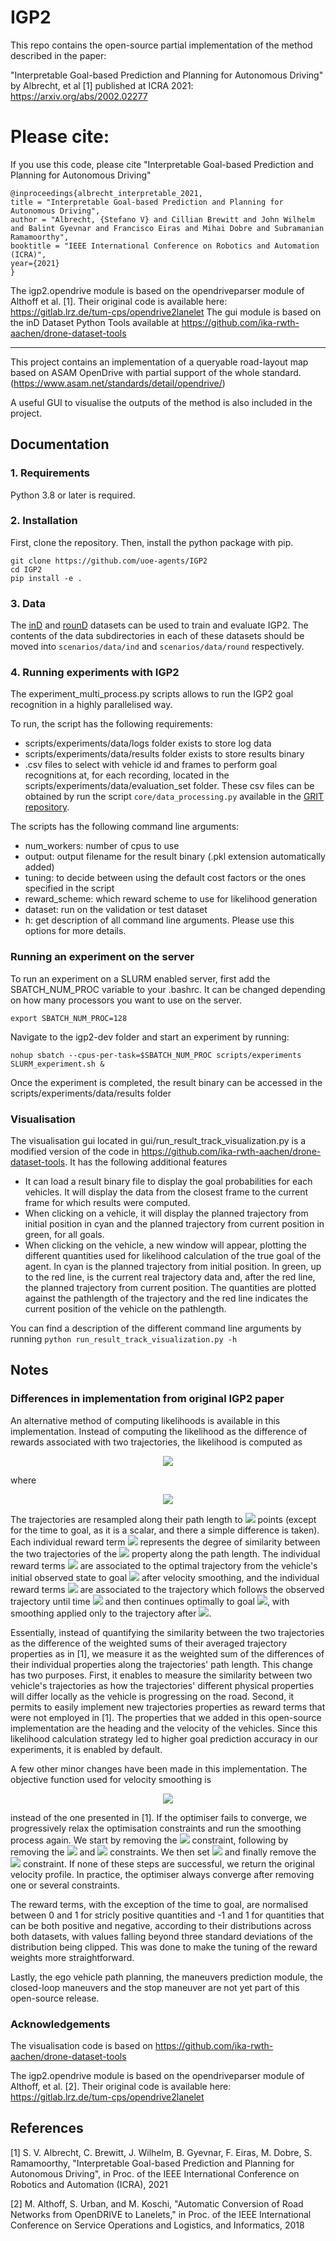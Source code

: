 # IGP2

This repo contains the open-source partial implementation of the method described 
in the paper:

"Interpretable Goal-based Prediction and Planning for Autonomous Driving"
by Albrecht, et al [1] published at ICRA 2021: https://arxiv.org/abs/2002.02277

# Please cite:
If you use this code, please cite
"Interpretable Goal-based Prediction and Planning for Autonomous Driving"
```
@inproceedings{albrecht_interpretable_2021,
title = "Interpretable Goal-based Prediction and Planning for Autonomous Driving",
author = "Albrecht, {Stefano V} and Cillian Brewitt and John Wilhelm and Balint Gyevnar and Francisco Eiras and Mihai Dobre and Subramanian Ramamoorthy",
booktitle = "IEEE International Conference on Robotics and Automation (ICRA)",
year={2021}
}
```

The igp2.opendrive module is based on the opendriveparser module of Althoff et al. [1]. Their original code is available here: https://gitlab.lrz.de/tum-cps/opendrive2lanelet
The gui module is based on the inD Dataset Python Tools available at https://github.com/ika-rwth-aachen/drone-dataset-tools

<hr />

This project contains an implementation of a queryable road-layout 
map based on ASAM OpenDrive with partial support of the whole standard. 
(https://www.asam.net/standards/detail/opendrive/) 

A useful GUI to visualise the outputs of the method is also included in the project.

## Documentation

### 1. Requirements
Python 3.8 or later is required.

### 2. Installation
First, clone the repository. Then, install the python package with pip.

```
git clone https://github.com/uoe-agents/IGP2
cd IGP2
pip install -e .
```

### 3. Data

The [inD](https://www.ind-dataset.com/) and [rounD](https://www.round-dataset.com/) datasets can be used to train and evaluate IGP2.
The contents of the data subdirectories in each of these datasets should be moved into `scenarios/data/ind` and `scenarios/data/round` respectively.

### 4. Running experiments with IGP2

The experiment_multi_process.py scripts allows to run the IGP2 goal recognition in a highly parallelised way.

To run, the script has the following requirements:
- scripts/experiments/data/logs folder exists to store log data
- scripts/experiments/data/results folder exists to store results binary
- .csv files to select with vehicle id and frames to perform goal recognitions at, for each recording, located in the scripts/experiments/data/evaluation_set folder. These csv files can be obtained by run the script `core/data_processing.py` available in the [GRIT repository](https://github.com/uoe-agents/GRIT).

The scripts has the following command line arguments:
- num_workers: number of cpus to use
- output: output filename for the result binary (.pkl extension automatically added)
- tuning: to decide between using the default cost factors or the ones specified in the script
- reward_scheme: which reward scheme to use for likelihood generation
- dataset: run on the validation or test dataset
- h: get description of all command line arguments. Please use this options for more details.

### Running an experiment on the server
To run an experiment on a SLURM enabled server, first add the SBATCH_NUM_PROC variable to your .bashrc. It can be changed depending on how many processors you want to use on the server.

`export SBATCH_NUM_PROC=128`

Navigate to the igp2-dev folder and start an experiment by running:

`nohup sbatch --cpus-per-task=$SBATCH_NUM_PROC scripts/experiments SLURM_experiment.sh &`

Once the experiment is completed, the result binary can be accessed in the scripts/experiments/data/results folder

### Visualisation
The visualisation gui located in gui/run_result_track_visualization.py is a modified version of the code in https://github.com/ika-rwth-aachen/drone-dataset-tools. It has the following additional features

- It can load a result binary file to display the goal probabilities for each vehicles. It will display the data from the closest frame to the current frame for which results were computed.
- When clicking on a vehicle, it will display the planned trajectory from initial position in cyan and the planned trajectory from current position in green, for all goals.
- When clicking on the vehicle, a new window will appear, plotting the different quantities used for likelihood calculation of the true goal of the agent. In cyan is the planned trajectory from initial position. In green, up to the red line, is the current real trajectory data and, after the red line, the planned trajectory from current position. The quantities are plotted against the pathlength of the trajectory and the red line indicates the current position of the vehicle on the pathlength.

You can find a description of the different command line arguments by running `python run_result_track_visualization.py -h`

## Notes

### Differences in implementation from original IGP2 paper

An alternative method of computing likelihoods is available in this implementation. Instead of computing the likelihood as the difference of rewards associated with two trajectories, the likelihood is computed as 

<center><img src="https://render.githubusercontent.com/render/math?math=L(s_{1:t} | G^i) = \exp( \beta (\Delta r) )"></center>

where

<center><img src="https://render.githubusercontent.com/render/math?math=\Delta r = \sum_{k=2}^K w_k \frac{1}{N} \sum_{n=1}^N |\hat{r}_{k_n} - \bar{r}_{k_n}|"></center>


The trajectories are resampled along their path length to <img src="https://render.githubusercontent.com/render/math?math=N"> points (except for the time to goal, as it is a scalar, and there a simple difference is taken). Each individual reward term <img src="https://render.githubusercontent.com/render/math?math=\Delta r_k = \frac{1}{N} \sum_{n=1}^N |\hat{r}_{k_n} - \bar{r}_{k_n}|"> represents the degree of similarity between the two trajectories of the <img src="https://render.githubusercontent.com/render/math?math=k^{th}"> property along the path length. The individual reward terms <img src="https://render.githubusercontent.com/render/math?math=\hat{r}_{k_n}"> are associated to the optimal trajectory from the vehicle's initial observed state to goal <img src="https://render.githubusercontent.com/render/math?math=G^i"> after velocity smoothing, and the individual reward terms <img src="https://render.githubusercontent.com/render/math?math=\bar{r}_{k_n}"> are associated to the trajectory which follows the observed trajectory until time <img src="https://render.githubusercontent.com/render/math?math=t"> and then continues optimally to goal <img src="https://render.githubusercontent.com/render/math?math=G^i">, with smoothing applied only to the trajectory after <img src="https://render.githubusercontent.com/render/math?math=t">.

Essentially, instead of quantifying the similarity between the two trajectories as the difference of the weighted sums of their averaged trajectory properties as in [1], we measure it as the weighted sum of the differences of their individual properties along the trajectories' path length. This change has two purposes. First, it enables to measure the similarity between two vehicle's trajectories as how the trajectories' different physical properties will differ locally as the vehicle is progressing on the road. Second, it permits to easily implement new trajectories properties as reward terms that were not employed in [1]. The properties that we added in this open-source implementation are the heading and the velocity of the vehicles. Since this likelihood calculation strategy led to higher goal prediction accuracy in our experiments, it is enabled by default.

A few other minor changes have been made in this implementation. The objective function used for velocity smoothing is 

<center><img src="https://render.githubusercontent.com/render/math?math=\min_{x_{2:n}, v_{2:n}} \sum_{t=1}^n (v_t - \kappa(x_t))^2 %2B \lambda\sum_{t=1}^{n-1} (v_{t%2B1} - v_t)^2"></center>

instead of the one presented in [1]. If the optimiser fails to converge, we progressively relax the optimisation constraints and run the smoothing process again. We start by removing the <img src="https://render.githubusercontent.com/render/math?math=v_t \leq \kappa(x_t)"> constraint, following by removing the <img src="https://render.githubusercontent.com/render/math?math=| v_{t%2B1} - v_t| < a_{\max} \Delta t"> and <img src="https://render.githubusercontent.com/render/math?math=v_t \leq v_{max}"> constraints. We then set <img src="https://render.githubusercontent.com/render/math?math=\lambda = 0"> and finally remove the <img src="https://render.githubusercontent.com/render/math?math=v_1 = \hat{v}_1"> constraint. If none of these steps are successful, we return the original velocity profile. In practice, the optimiser always converge after removing one or several constraints.

The reward terms, with the exception of the time to goal, are normalised between 0 and 1 for stricly positive quantities and -1 and 1 for quantities that can be both positive and negative, according to their distributions across both datasets, with values falling beyond three standard deviations of the distribution being clipped. This was done to make the tuning of the reward weights more straightforward.

Lastly, the ego vehicle path planning, the maneuvers prediction module, the closed-loop maneuvers and the stop maneuver are not yet part of this open-source release.

### Acknowledgements

The visualisation code is based on https://github.com/ika-rwth-aachen/drone-dataset-tools

The igp2.opendrive module is based on the opendriveparser module 
of Althoff, et al. [2]. Their original code is available here: https://gitlab.lrz.de/tum-cps/opendrive2lanelet


## References
[1] S. V. Albrecht, C. Brewitt, J. Wilhelm, B. Gyevnar, F. Eiras, M. Dobre, S. Ramamoorthy, "Interpretable Goal-based Prediction and Planning for Autonomous Driving", in Proc. of the IEEE International Conference on Robotics and Automation (ICRA), 2021

[2] M. Althoff, S. Urban, and M. Koschi, "Automatic Conversion of Road Networks from OpenDRIVE to Lanelets," in Proc. of the IEEE International Conference on Service Operations and Logistics, and Informatics, 2018

